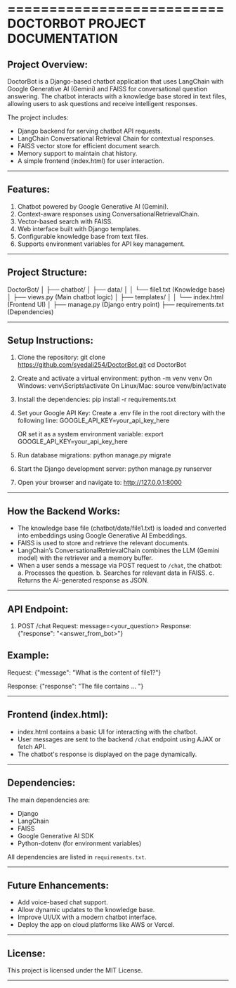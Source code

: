 ==========================
DOCTORBOT PROJECT DOCUMENTATION
==========================

Project Overview:
-----------------
DoctorBot is a Django-based chatbot application that uses LangChain with Google Generative AI (Gemini) and FAISS for conversational question answering. The chatbot interacts with a knowledge base stored in text files, allowing users to ask questions and receive intelligent responses.

The project includes:
- Django backend for serving chatbot API requests.
- LangChain Conversational Retrieval Chain for contextual responses.
- FAISS vector store for efficient document search.
- Memory support to maintain chat history.
- A simple frontend (index.html) for user interaction.

---------------------------------------------------

Features:
---------
1. Chatbot powered by Google Generative AI (Gemini).
2. Context-aware responses using ConversationalRetrievalChain.
3. Vector-based search with FAISS.
4. Web interface built with Django templates.
5. Configurable knowledge base from text files.
6. Supports environment variables for API key management.

---------------------------------------------------

Project Structure:
------------------
DoctorBot/
│
├── chatbot/
│   ├── data/
│   │   └── file1.txt         (Knowledge base)
│   ├── views.py              (Main chatbot logic)
│   ├── templates/
│   │   └── index.html        (Frontend UI)
│
├── manage.py                 (Django entry point)
├── requirements.txt          (Dependencies)

---------------------------------------------------

Setup Instructions:
-------------------
1. Clone the repository:
   git clone https://github.com/syedali254/DoctorBot.git
   cd DoctorBot

2. Create and activate a virtual environment:
   python -m venv venv
   On Windows: venv\Scripts\activate
   On Linux/Mac: source venv/bin/activate

3. Install the dependencies:
   pip install -r requirements.txt

4. Set your Google API Key:
   Create a .env file in the root directory with the following line:
   GOOGLE_API_KEY=your_api_key_here

   OR set it as a system environment variable:
   export GOOGLE_API_KEY=your_api_key_here

5. Run database migrations:
   python manage.py migrate

6. Start the Django development server:
   python manage.py runserver

7. Open your browser and navigate to:
   http://127.0.0.1:8000

---------------------------------------------------

How the Backend Works:
----------------------
- The knowledge base file (chatbot/data/file1.txt) is loaded and converted into embeddings using Google Generative AI Embeddings.
- FAISS is used to store and retrieve the relevant documents.
- LangChain’s ConversationalRetrievalChain combines the LLM (Gemini model) with the retriever and a memory buffer.
- When a user sends a message via POST request to `/chat`, the chatbot:
    a. Processes the question.
    b. Searches for relevant data in FAISS.
    c. Returns the AI-generated response as JSON.

---------------------------------------------------

API Endpoint:
-------------
1. POST /chat
   Request: message=<your_question>
   Response: {"response": "<answer_from_bot>"}

Example:
--------
Request:
  {"message": "What is the content of file1?"}

Response:
  {"response": "The file contains ... "}

---------------------------------------------------

Frontend (index.html):
----------------------
- index.html contains a basic UI for interacting with the chatbot.
- User messages are sent to the backend `/chat` endpoint using AJAX or fetch API.
- The chatbot's response is displayed on the page dynamically.

---------------------------------------------------

Dependencies:
-------------
The main dependencies are:
- Django
- LangChain
- FAISS
- Google Generative AI SDK
- Python-dotenv (for environment variables)

All dependencies are listed in `requirements.txt`.

---------------------------------------------------

Future Enhancements:
--------------------
- Add voice-based chat support.
- Allow dynamic updates to the knowledge base.
- Improve UI/UX with a modern chatbot interface.
- Deploy the app on cloud platforms like AWS or Vercel.

---------------------------------------------------

License:
--------
This project is licensed under the MIT License.

---------------------------------------------------
